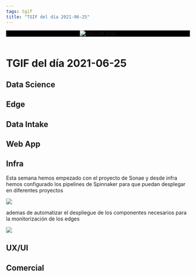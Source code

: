 ```yaml
---
tags: tgif
title: "TGIF del día 2021-06-25"
---
```


<header style="background-color: black;">
<a href="{{ '/' | url }}"><img src="{{ '/img/logo.png' | url }}" alt="MonoM logo"></a>
</header>

# TGIF del día 2021-06-25

## Data Science

## Edge

## Data Intake

## Web App

## Infra

Esta semana hemos empezado con el proyecto de Sonae y desde infra hemos configurado los pipelines de Spinnaker para que puedan desplegar en diferentes proyectos

![](https://media.giphy.com/media/NsEIj2gRAMHBYTbxqy/giphy.gif)

ademas de automatizar el despliegue de los componentes necesarios para la monitorización de los edges

![](https://media.giphy.com/media/l0MYRKTwdDXOIZxYs/giphy.gif)

## UX/UI

## Comercial
